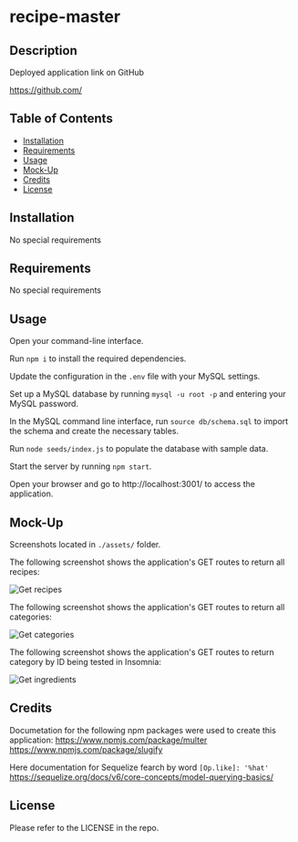# recipe-master

## Description

Deployed application link on GitHub

https://github.com/

## Table of Contents

- [Installation](#installation)
- [Requirements](#requirements)
- [Usage](#usage)
- [Mock-Up](#mock-up)
- [Credits](#credits)
- [License](#license)

## Installation

No special requirements

## Requirements

No special requirements

## Usage

Open your command-line interface.

Run `npm i` to install the required dependencies.

Update the configuration in the `.env` file with your MySQL settings.

Set up a MySQL database by running `mysql -u root -p` and entering your MySQL password.

In the MySQL command line interface, run `source db/schema.sql` to import the schema and create the necessary tables.

Run `node seeds/index.js` to populate the database with sample data.

Start the server by running `npm start`.

Open your browser and go to http://localhost:3001/ to access the application.

## Mock-Up

Screenshots located in `./assets/` folder.

The following screenshot shows the application's GET routes to return all recipes:

![Get recipes](./assets/get-recipes.png)

The following screenshot shows the application's GET routes to return all categories:

![Get categories](./assets/get-categories.png)

The following screenshot shows the application's GET routes to return category by ID being tested in Insomnia:

![Get ingredients](./assets/get-ingredients.png)

## Credits

Documetation for the following npm packages were used to create this application:
https://www.npmjs.com/package/multer
https://www.npmjs.com/package/slugify

Here documentation for Sequelize fearch by word
`[Op.like]: '%hat'`
https://sequelize.org/docs/v6/core-concepts/model-querying-basics/

## License

Please refer to the LICENSE in the repo.

